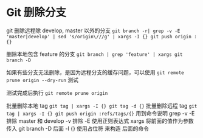 # Git 删除分支

git 删除远程除 develop, master 以外的分支
`git branch -r| grep -v -E 'master|develop' | sed 's/origin\///g' | xargs -I {} git push origin :{}`

删除本地包含 feature 的分支
`git branch | grep 'feature' | xargs git branch -D`

如果有些分支无法删除，是因为远程分支的缓存问题，可以使用
`git remote prune origin --dry-run` 测试

测试完成后执行
 `git remote prune origin`  

批量删除本地 tag
`git tag | xargs -I {} git tag -d {}`
批量删除远程 tag
`git tag | xargs -I {} git push origin :refs/tags/{}`
用到命令说明
grep -v -E 排除 master 和 develop
-v 排除
-E 使用正则表达式
xargs 将前面的值作为参数传入 git branch -D 后面
-I {} 使用占位符 来构造 后面的命令
